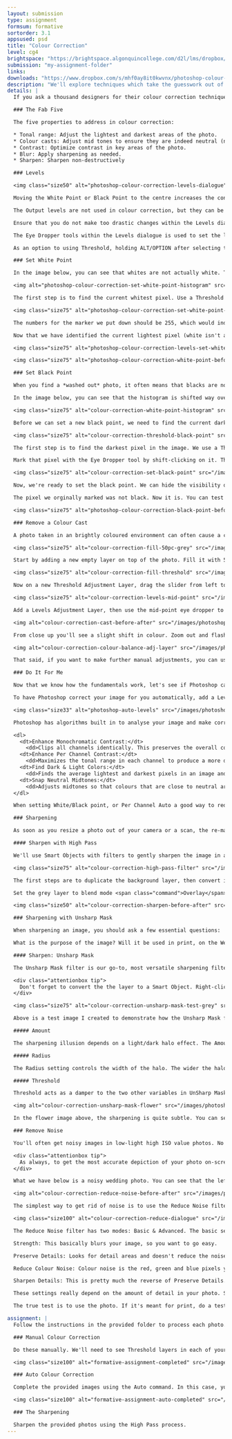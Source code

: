 ```yaml
---
layout: submission
type: assignment
formsum: formative
sortorder: 3.1
appsused: psd
title: "Colour Correction"
level: cg4
brightspace: "https://brightspace.algonquincollege.com/d2l/lms/dropbox/user/folder_submit_files.d2l?db=384446&grpid=0&isprv=0&bp=0&ou=411216"
submission: "my-assignment-folder"
links: 
downloads: "https://www.dropbox.com/s/mhf0ay8it0kwvnx/photoshop-colour-correction.zip?dl=1"
description: "We'll explore techniques which take the guesswork out of making colour corrections in Photoshop."
details: |
  If you ask a thousand designers for their colour correction techniques, you'd likely get a thousand different techniques. A large majority of them involve a lot of guesswork and subjective adjustments.

  ### The Fab Five

  The five properties to address in colour correction:

  * Tonal range: Adjust the lightest and darkest areas of the photo.
  * Colour casts: Adjust mid tones to ensure they are indeed neutral (no colour casts).
  * Contrast: Optimize contrast in key areas of the photo.
  * Blur: Apply sharpening as needed.
  * Sharpen: Sharpen non-destructively

  ### Levels

  <img class="size50" alt="photoshop-colour-correction-levels-dialogue" src="/images/photoshop-colour-correction/colour-correction-levels-dialogue.jpg">

  Moving the White Point or Black Point to the centre increases the contrast. Moving the mid point re-maps the mid tones of the image.

  The Output levels are not used in colour correction, but they can be used to compensate for the lack of tonal range in a specific output device.

  Ensure that you do not make too drastic changes within the Levels dialogue. This can cause banding (posterization).

  The Eye Dropper tools within the Levels dialogue is used to set the light, mid and black points in the image. Simply select one of the tools and click in the corresponding area of the image.

  As an option to using Threshold, holding ALT/OPTION after selecting the White/Black point adjustment tool will toggle Clipping preview and the Red pixels are the ones to target.

  ### Set White Point

  In the image below, you can see that whites are not actually white. That's what we need to correct. You don't need to guess at this. You can see the span indicated in the histogram that there's a whole range of white missing from the photo.

  <img alt="photoshop-colour-correction-set-white-point-histogram" src="/images/photoshop-colour-correction/colour-correction-set-white-point-histogram.jpg">

  The first step is to find the current whitest pixel. Use a Threshold Adjustment Layer. Move the slider from the right towards the left until a white pixel apears on the screen. You should zoom in to find the actual whitest pixel.

  <img class="size75" alt="photoshop-colour-correction-set-white-point-threshold" src="/images/photoshop-colour-correction/colour-correction-set-white-point-threshold.jpg">

  The numbers for the marker we put down should be 255, which would indicate a totally white white. White is 255 of 255. Black is 0/255.

  Now that we have identified the current lightest pixel (white isn't actually white) we'll use a Levels Adjustment Layer to make it actually white (255 of 255) without guess-work.

  <img class="size75" alt="photoshop-colour-correction-levels-set-white-point" src="/images/photoshop-colour-correction/colour-correction-levels-set-white-point.jpg">

  <img class="size75" alt="photoshop-colour-correction-white-point-before-after" src="/images/photoshop-colour-correction/colour-correction-white-point-before-after.jpg">

  ### Set Black Point

  When you find a *washed out* photo, it often means that blacks are not actually black. We'll find the current darkest pixel in the photo. We'll make it black, which will pull all the other pixels in a darker direction.

  In the image below, you can see that the histogram is shifted way over to the right. That means that the darkest colours in the photo are nowhere near black. We need to correct that.

  <img class="size75" alt="colour-correction-white-point-histogram" src="/images/photoshop-colour-correction/colour-correction-white-point-histogram.jpg">

  Before we can set a new black point, we need to find the current darkest pixel in our photo. The problem is that this darkest pixel isn't actually black.

  <img class="size75" alt="colour-correction-threshold-black-point" src="/images/photoshop-colour-correction/colour-correction-threshold-black-point.jpg">

  The first step is to find the darkest pixel in the image. We use a Threshold Adjustment Layer to do so. Add a Threshold Adjustment Layer. To find the black point, move the slider all the way to the left, then gradually move it towards the right, until a black pixel appears on the screen. You may need to zoom in to see the very first pixel.

  Mark that pixel with the Eye Dropper tool by shift-clicking on it. This will leave a marker, as shown above.

  <img class="size75" alt="colour-correction-set-black-point" src="/images/photoshop-colour-correction/colour-correction-set-black-point.jpg">

  Now, we're ready to set the black point. We can hide the visibility of the Threshold layer. Add a Levels Adjustment Layer. Use its Black Point tool to click on the marker you placed on the image. This will shift the histogram as shown above.

  The pixel we orginally marked was not black. Now it is. You can test this by zooming in on the marker, then sampling it with your Eye Dropper tool.

  <img class="size75" alt="photoshop-colour-correction-black-point-before-after" src="/images/photoshop-colour-correction/colour-correction-black-point-before-after.jpg">

  ### Remove a Colour Cast

  A photo taken in an brightly coloured environment can often cause a colour cast on the subject. We want to neutralize this effect. The first step is to determine what colour the cast is. For this, we'll use a cool little layers trick.

  <img class="size75" alt="colour-correction-fill-50pc-grey" src="/images/photoshop-colour-correction/colour-correction-fill-50pc-grey.jpg">

  Start by adding a new empty layer on top of the photo. Fill it with 50% grey. After you've filled the layer, switch the blend mode  to <span class="command">Difference</span> in the Layers panel.

  <img class="size75" alt="colour-correction-fill-threshold" src="/images/photoshop-colour-correction/colour-correction-fill-threshold.jpg">

  Now on a new Threshold Adjustment Layer, drag the slider from left to right until a black pixel appears. Mark it with a Shift-click of the Eye Dropper tool.

  <img class="size75" alt="colour-correction-levels-mid-point" src="/images/photoshop-colour-correction/colour-correction-levels-mid-point.jpg">

  Add a Levels Adjustment Layer, then use the mid-point eye dropper to click on your marker. You can clearly see that the pixels in the area are not a neutral grey, but rather greener.

  <img alt="colour-correction-cast-before-after" src="/images/photoshop-colour-correction/colour-correction-cast-before-after.jpg">

  From close up you'll see a slight shift in colour. Zoom out and flash the Levels layer on and off to see the difference. The key here is that there was no guess-work in the process. It's all done by the numbers. Just follow the steps and you're get the results.

  <img alt="colour-correction-colour-balance-adj-layer" src="/images/photoshop-colour-correction/colour-correction-colour-balance-adj-layer.jpg">

  That said, if you want to make further manual adjustments, you can use a Colour Balance Adjustment Layer. In this case, we know that the photo had a yellow colour cast. We used the Colour Balance Adjustment Layer to slide away from yellow to make the correction.

  ### Do It For Me

  Now that we know how the fundamentals work, let's see if Photoshop can cut to the chase and do all this for us. Introducing the Auto Levels feature.

  To have Photoshop correct your image for you automatically, add a Levels or a Curves adjustment layer. Option-click on the <span class="command">Auto</span> button in the Properties panel.

  <img class="size33" alt="photoshop-auto-levels" src="/images/photoshop-layers/photoshop-auto-levels.jpg">

  Photoshop has algorithms built in to analyse your image and make corrections in four different ways. <a href="https://helpx.adobe.com/photoshop/using/making-quick-tonal-adjustments.html" title="Adobe on Auto Levels" target="_blank">This is what Adobe has to say</a> about the four algorithms:

  <dl>
    <dt>Enhance Monochromatic Contrast:</dt>
      <dd>Clips all channels identically. This preserves the overall color relationship while making highlights appear lighter and shadows appear darker. The Auto Contrast command uses this algorithm.</dd>
    <dt>Enhance Per Channel Contrast:</dt>
      <dd>Maximizes the tonal range in each channel to produce a more dramatic correction. Because each channel is adjusted individually, Enhance Per Channel Contrast may remove or introduce color casts. The Auto Tone command uses this algorithm.</dd>
    <dt>Find Dark & Light Colors:</dt>
      <dd>Finds the average lightest and darkest pixels in an image and uses them to maximize contrast while minimizing clipping. The Auto Color command uses this algorithm.</dd>
    <dt>Snap Neutral Midtones:</dt>
      <dd>Adjusts midtones so that colours that are close to neutral are mapped to the target neutral colour. This can remove a colour cast.</dd>
  </dl>

  When setting White/Black point, or Per Channel Auto a good way to reduce any colour shift is to set the adjustment blend mode to Luminosity. This keeps the Shadow/Highlight correction but ignores the hue shifts.

  ### Sharpening

  As soon as you resize a photo out of your camera or a scan, the re-mapping of the pixels on the canvas will cause blurriness. We want to gently sharpen the photo. If we sharpen too much we'll get a halo effect in high-contrast areas, which we want to avoid.

  #### Sharpen with High Pass

  We'll use Smart Objects with filters to gently sharpen the image in a non-destructive way. Start with duplicating the layer you wish to sharpen.

  <img class="size75" alt="colour-correction-high-pass-filter" src="/images/photoshop-colour-correction/colour-correction-high-pass-filter.jpg">

  The first steps are to duplicate the background layer, then convert it to a Smart Object. Now, go Filter > Other > High Pass... Keep cranking up the value, then back it off before colour starts to show through the grey.

  Set the grey layer to blend mode <span class="command">Overlay</span>. Double-click on the High Pass filter in the Layers panel if you need to edit the results.

  <img class="size50" alt="colour-correction-sharpen-before-after" src="/images/photoshop-colour-correction/colour-correction-sharpen-before-after.jpg">

  ### Sharpening with Unsharp Mask

  When sharpening an image, you should ask a few essential questions:

  What is the purpose of the image? Will it be used in print, on the Web? Will it be archived? Will it only be used once, or over and over again in corporate publications? At what size will this image be reproduced? Should you edit individual channels or the whole image globally?

  #### Sharpen: Unsharp Mask

  The Unsharp Mask filter is our go-to, most versatile sharpening filter. The terminology is a bit un-intuitive, but it really works well. There are no magic numbers for the Unsharp Mask filter. You have to make a decision on the values to enter.

  <div class="attentionbox tip">
    Don't forget to convert the the layer to a Smart Object. Right-click on the layer name, then click on Convert to Smart Object.
  </div>

  <img class="size75" alt="colour-correction-unsharp-mask-test-grey" src="/images/photoshop-colour-correction/colour-correction-unsharp-mask-test-grey.jpg">

  Above is a test image I created to demonstrate how the Unsharp Mask filter works. I've over-sharpened it on purpose. The file is in the downloads folder. It's useful for getting a grasp on what the three Threshold variables do to an image. Play with this to try to wrap your brain around it.

  ##### Amount

  The sharpening illusion depends on a light/dark halo effect. The Amount value determines the intensity of the halo, but not its width. High Amount values cause very high contrast halo effects which are more harmful to the image.

  ##### Radius

  The Radius setting controls the width of the halo. The wider the halo, the more obvious the sharpening effect. Radius is your first setting, because it is most dependant on the content of the photo. You should try to keep this value between 0.5 and 1.5. The less detail in your image, the higher the Radius number can be.

  ##### Threshold

  Threshold acts as a damper to the two other variables in UnSharp Mask. Threshold really says *don't sharpen until there's this much difference between the shapes*. Threshold tells Photoshop how far apart two pixels' tonal values have to be before they are affected by the filter.

  <img alt="colour-correction-unsharp-mask-flower" src="/images/photoshop-colour-correction/colour-correction-unsharp-mask-flower.jpg">

  In the flower image above, the sharpening is quite subtle. You can see the sharper pixels on the yellow stamen of the flower.

  ### Remove Noise

  You'll often get noisy images in low-light high ISO value photos. No matter the cause of the noise, we need a non-destructive method for removing it.

  <div class="attentionbox tip">
    As always, to get the most accurate depiction of your photo on-screen, type cmd-1 to view your image at 100%. That means one image pixel is being depicted with one of your monitor's pixels.
  </div>

  What we have below is a noisy wedding photo. You can see that the left side of her face is fixed. It looks a bit blurry, but I'm zoomed in really close.

  <img alt="colour-correction-reduce-noise-before-after" src="/images/photoshop-colour-correction/colour-correction-reduce-noise-before-after.jpg">

  The simplest way to get rid of noise is to use the Reduce Noise filter on a Smart Object layer. Go <span class="command">Filter > Noise > Reduce Noise...</span>

  <img class="size100" alt="colour-correction-reduce-dialogue" src="/images/photoshop-colour-correction/colour-correction-reduce-dialogue.jpg">

  The Reduce Noise filter has two modes: Basic & Advanced. The basic settings are:

  Strength: This basically blurs your image, so you want to go easy.

  Preserve Details: Looks for detail areas and doesn't reduce the noise as much there.

  Reduce Colour Noise: Colour noise is the red, green and blue pixels you sometimes see when you're zoomed really close into a photo. This reduces that.

  Sharpen Details: This is pretty much the reverse of Preserve Details. It increases the contrast between pixels in detail areas.

  These settings really depend on the amount of detail in your photo. Start by increasing the Strength setting. The danger is that it makes your photo blurry. If it does, adjust the other settings until you're satisfied.

  The true test is to use the photo. If it's meant for print, do a test print. If it's meant for the screen, post it. If it needs further adjustment, go back to your layered Photoshop file and make adjustments.

assignment: |
  Follow the instructions in the provided folder to process each photo.

  ### Manual Colour Correction

  Do these manually. We'll need to see Threshold layers in each of your files marking the black and/or white points. You'll also have a Levels adjustment layer for the actual corrections.

  <img class="size100" alt="formative-assignment-completed" src="/images/photoshop-colour-correction/formative-assignment-manual-completed.jpg">

  ### Auto Colour Correction

  Complete the provided images using the Auto command. In this case, you should finish with only one Adjustment Layer.

  <img class="size100" alt="formative-assignment-auto-completed" src="/images/photoshop-colour-correction/formative-assignment-auto-completed.jpg">

  ### The Sharpening

  Sharpen the provided photos using the High Pass process.
---
```

